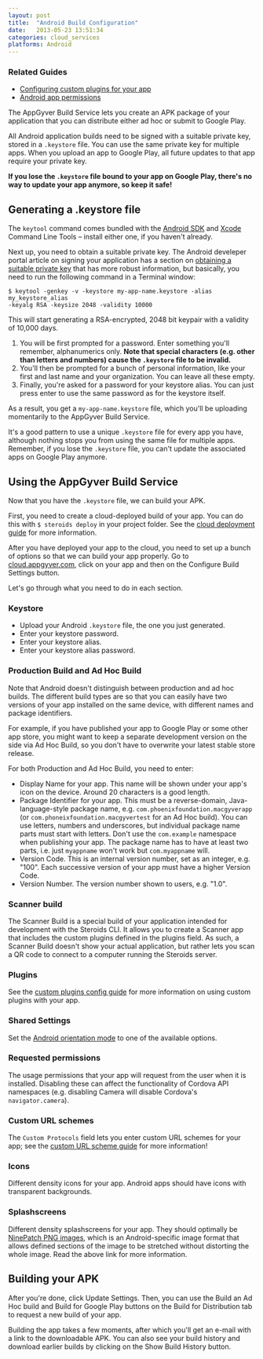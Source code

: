 ```yaml
---
layout: post
title:  "Android Build Configuration"
date:   2013-05-23 13:51:34
categories: cloud_services
platforms: Android
---
```


### Related Guides
* [Configuring custom plugins for your app][custom-plugin-config]
* [Android app permissions][app-permissions]

The AppGyver Build Service lets you create an APK package of your application that you can distribute either ad hoc or submit to Google Play.

All Android application builds need to be signed with a suitable private key, stored in a `.keystore` file. You can use the same private key for multiple apps. When you upload an app to Google Play, all future updates to that app require your private key.

**If you lose the `.keystore` file bound to your app on Google Play, there's no way to update your app anymore, so keep it safe!**

## Generating a .keystore file

The `keytool` command comes bundled with the [Android SDK][android-sdk] and [Xcode][xcode] Command Line Tools – install either one, if you haven't already.

Next up, you need to obtain a suitable private key. The Android develeper portal article on signing your application has a section on [obtaining a suitable private key][android-dev-cert] that has more robust information, but basically, you need to run the following command in a Terminal window:

```
$ keytool -genkey -v -keystore my-app-name.keystore -alias my_keystore_alias
-keyalg RSA -keysize 2048 -validity 10000
```

This will start generating a RSA-encrypted, 2048 bit keypair with a validity of 10,000 days.

1. You will be first prompted for a password. Enter something you'll remember, alphanumerics only. **Note that special characters (e.g. other than letters and numbers) cause the `.keystore` file to be invalid.**
2. You'll then be prompted for a bunch of personal information, like your first and last name and your organization. You can leave all these empty.
3. Finally, you're asked for a password for your keystore alias. You can just press enter to use the same password as for the keystore itself.

As a result, you get a `my-app-name.keystore` file, which you'll be uploading momentarily to the AppGyver Build Service.

It's a good pattern to use a unique `.keystore` file for every app you have, although nothing stops you from using the same file for multiple apps. Remember, if you lose the `.keystore` file, you can't update the associated apps on Google Play anymore.

## Using the AppGyver Build Service

Now that you have the `.keystore` file, we can build your APK.

First, you need to create a cloud-deployed build of your app. You can do this with `$ steroids deploy` in your project folder. See the [cloud deployment guide][cloud-deploy] for more information.

After you have deployed your app to the cloud, you need to set up a bunch of options so that we can build your app properly. Go to [cloud.appgyver.com][appgyver-cloud], click on your app and then on the Configure Build Settings button.

Let's go through what you need to do in each section.

### Keystore

* Upload your Android `.keystore` file, the one you just generated.
* Enter your keystore password.
* Enter your keystore alias.
* Enter your keystore alias password.

### Production Build and Ad Hoc Build

Note that Android doesn't distinguish between production and ad hoc builds. The different build types are so that you can easily have two versions of your app installed on the same device, with different names and package identifiers.

For example, if you have published your app to Google Play or some other app store, you might want to keep a separate development version on the side via Ad Hoc Build, so you don't have to overwrite your latest stable store release.

For both Production and Ad Hoc Build, you need to enter:

* Display Name for your app. This name will be shown under your app's icon on the device. Around 20 characters is a good length.
* Package Identifier for your app. This must be a reverse-domain, Java-language-style package name, e.g. `com.phoenixfoundation.macgyverapp` (or `com.phoneixfoundation.macgyvertest` for an Ad Hoc build). You can use letters, numbers and underscores, but individual package name parts must start with letters. Don't use the `com.example` namespace when publishing your app. The package name has to have at least two parts, i.e. just `myappname` won't work but `com.myappname` will.
* Version Code. This is an internal version number, set as an integer, e.g. "100". Each successive version of your app must have a higher Version Code.
* Version Number. The version number shown to users, e.g. "1.0".

### Scanner build

The Scanner Build is a special build of your application intended for development with the Steroids CLI. It allows you to create a Scanner app that includes the custom plugins defined in the plugins field. As such, a Scanner Build doesn't show your actual application, but rather lets you scan a QR code to connect to a computer running the Steroids server.

### Plugins

See the [custom plugins config guide][custom-plugin-config] for more information on using custom plugins with your app.

### Shared Settings

Set the [Android orientation mode][android-dev-orientation] to one of the available options.

### Requested permissions

The usage permissions that your app will request from the user when it is installed. Disabling these can affect the functionality of Cordova API namespaces (e.g. disabling Camera will disable Cordova's `navigator.camera`).

### Custom URL schemes

The `Custom Protocols` field lets you enter custom URL schemes for your app; see the [custom URL scheme guide][custom-url-scheme-guide] for more information!

### Icons

Different density icons for your app. Android apps should have icons with transparent backgrounds.

### Splashscreens

Different density splashscreens for your app. They should optimally be [NinePatch PNG images][android-dev-ninepatch], which is an Android-specific image format that allows defined sections of the image to be stretched without distorting the whole image. Read the above link for more information.

## Building your APK

After you're done, click Update Settings. Then, you can use the Build an Ad Hoc build and Build for Google Play buttons on the Build for Distribution tab to request a new build of your app.

Building the app takes a few moments, after which you'll get an e-mail with a link to the downloadable APK. You can also see your build history and download earlier builds by clicking on the Show Build History button.

[appgyver-cloud]: http://cloud.appgyver.com
[cloud-deploy]: /steroids/guides/steroids_npm/cloud-deploy/
[custom-plugin-config]: /steroids/guides/cloud_services/plugin-config/
[app-permissions]: /steroids/guides/android/app-permissions/
[android-dev-cert]: http://developer.android.com/tools/publishing/app-signing.html#cert
[android-dev-ninepatch]: http://developer.android.com/guide/topics/graphics/2d-graphics.html#nine-patch
[android-dev-orientation]: http://developer.android.com/reference/android/R.attr.html#screenOrientation
[android-sdk]: http://developer.android.com/sdk/index.html
[xcode]: https://developer.apple.com/xcode/
[custom-url-scheme-guide]: /steroids/guides/steroids-js/custom-url-schemes
